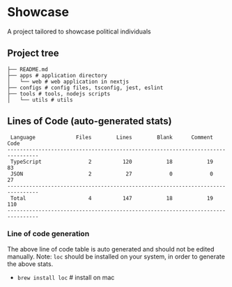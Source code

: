 # Showcase

A project tailored to showcase political individuals

## Project tree

```text
├── README.md
├── apps # application directory
│   └── web # web application in nextjs
├── configs # config files, tsconfig, jest, eslint
├── tools # tools, nodejs scripts
│   └── utils # utils
```

## Lines of Code (auto-generated stats)

```txt<br>--------------------------------------------------------------------------------
 Language             Files        Lines        Blank      Comment         Code
--------------------------------------------------------------------------------
 TypeScript               2          120           18           19           83
 JSON                     2           27            0            0           27
--------------------------------------------------------------------------------
 Total                    4          147           18           19          110
--------------------------------------------------------------------------------
```

### Line of code generation

The above line of code table is auto generated and should not be edited manually.
Note: `loc` should be installed on your system, in order to generate the above stats.

- `brew install loc` # install on mac
